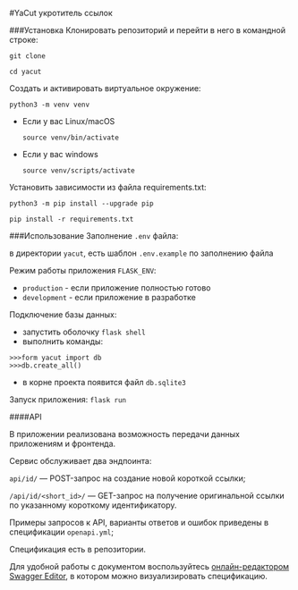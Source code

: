 #YaCut укротитель ссылок

###Установка
Клонировать репозиторий и перейти в него в командной строке:

```
git clone 
```

```
cd yacut
```

Cоздать и активировать виртуальное окружение:

```
python3 -m venv venv
```

* Если у вас Linux/macOS

    ```
    source venv/bin/activate
    ```

* Если у вас windows

    ```
    source venv/scripts/activate
    ```

Установить зависимости из файла requirements.txt:

```
python3 -m pip install --upgrade pip
```

```
pip install -r requirements.txt
```

###Использование
Заполнение ```.env``` файла:

в директории ```yacut```, есть шаблон `````.env.example````` по заполнению файла

Режим работы приложения ```FLASK_ENV```:
* ```production``` - если приложение полностью готово
* ```development``` - если приложение в разработке

Подключение базы данных:
* запустить оболочку ```flask shell```
* выполнить команды:

```
>>>form yacut import db
>>>db.create_all()
```
* в корне проекта появится файл ```db.sqlite3```


Запуск приложения:
```flask run```

####API

В приложении реализована возможность передачи данных приложениям и фронтенда.

Сервис обслуживает два эндпоинта:

```api/id/``` — POST-запрос на создание новой короткой ссылки;

```/api/id/<short_id>/``` — GET-запрос на получение оригинальной ссылки по указанному короткому идентификатору.

Примеры запросов к API, варианты ответов и ошибок приведены в спецификации ```openapi.yml```;

Cпецификация есть в репозитории.

Для удобной работы с документом воспользуйтесь [онлайн-редактором Swagger Editor](https://editor.swagger.io/), в котором можно визуализировать спецификацию.
